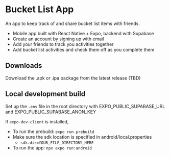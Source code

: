 # Bucket List App

An app to keep track of and share bucket list items with friends.

- Mobile app built with React Native + Expo, backend with Supabase
- Create an account by signing up with email
- Add your friends to track you activities together
- Add bucket list activities and check them off as you complete them

## Downloads

Download the .apk or .ipa package from the latest release (TBD)

## Local development build

Set up the `.env` file in the root directory with EXPO_PUBLIC_SUPABASE_URL and EXPO_PUBLIC_SUPABASE_ANON_KEY

If `expo-dev-client` is installed,

- To run the prebuild: `expo run prebuild`
- Make sure the sdk location is specified in android/local.properties
  - `sdk.dir=YOUR_FILE_DIRECTORY_HERE`
- To run the app: `npx expo run:android`
